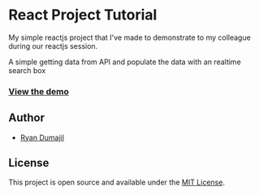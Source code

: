 # React Project Tutorial

My simple reactjs project that I've made to demonstrate to my colleague during our reactjs session.

A simple getting data from API and populate the data with an realtime search box

### [View the demo](https://ryandeveloper.github.io/monsters-rolodex)

## Author

- [Ryan Dumajil](https://github.com/ryandeveloper)

## License

This project is open source and available under the [MIT License](LICENSE).